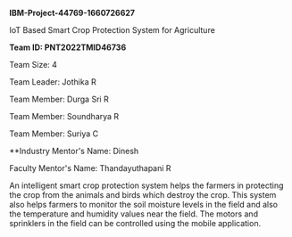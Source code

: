 **IBM-Project-44769-1660726627**

IoT Based Smart Crop Protection System for Agriculture

**Team ID: PNT2022TMID46736**

Team Size: 4

Team Leader: Jothika R

Team Member: Durga Sri R

Team Member: Soundharya R

Team Member: Suriya C

**Industry Mentor's Name: Dinesh


Faculty Mentor's Name: Thandayuthapani R

An intelligent smart crop protection system helps the farmers in protecting the crop from the animals and birds which destroy the crop. 
This system also helps farmers to monitor the soil moisture levels in the field and also the temperature and humidity values near the field. 
The motors and sprinklers in the field can be controlled using the mobile application.
